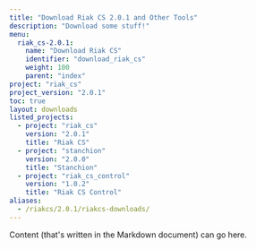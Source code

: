 ```yaml
---
title: "Download Riak CS 2.0.1 and Other Tools"
description: "Download some stuff!"
menu:
  riak_cs-2.0.1:
    name: "Download Riak CS"
    identifier: "download_riak_cs"
    weight: 100
    parent: "index"
project: "riak_cs"
project_version: "2.0.1"
toc: true
layout: downloads
listed_projects:
  - project: "riak_cs"
    version: "2.0.1"
    title: "Riak CS"
  - project: "stanchion"
    version: "2.0.0"
    title: "Stanchion"
  - project: "riak_cs_control"
    version: "1.0.2"
    title: "Riak CS Control"
aliases:
  - /riakcs/2.0.1/riakcs-downloads/
---
```


Content (that's written in the Markdown document) can go here.
